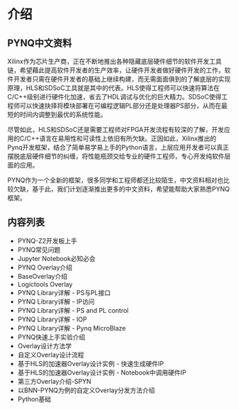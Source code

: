 # 介绍

## PYNQ中文资料

Xilinx作为芯片生产商，正在不断地推出各种隐藏底层硬件细节的软件开发工具链，希望藉此提高软件开发者的生产效率，让硬件开发者做好硬件开发的工作，软件开发者只需在硬件开发者的基础上继续构建，而无需面面俱到的了解底层的实现原理，HLS和SDSoC工具就是其中的代表。HLS使得工程师可以快速将算法在C/C++级别进行硬件化加速，省去了HDL调试与优化的巨大精力。SDSoC使得工程师可以快速抉择将模块部署在可编程逻辑PL部分还是处理器PS部分，从而在最短的时间内调整到最优的系统性能。

尽管如此，HLS和SDSoC还是需要工程师对FPGA开发流程有较深的了解，开发应用的C/C++语言在易用性和可读性上依旧有所欠缺。正因如此，Xilinx推出的Pynq开发框架，结合了简单易学易上手的Python语言，上层应用开发者可以真正摆脱底层硬件细节的纠缠，将性能瓶颈交给专业的硬件工程师，专心开发纯软件层面的应用。

PYNQ作为一个全新的框架，很多同学和工程师都还比较陌生，中文资料相对也比较欠缺，基于此，我们计划逐渐推出更多的中文资料，希望能帮助大家熟悉PYNQ框架。

## 内容列表

* PYNQ-Z2开发板上手
* PYNQ常见问题
* Jupyter Notebook必知必会
* PYNQ Overlay介绍
* BaseOverlay介绍
* Logictools Overlay
* PYNQ Library详解 - PS与PL接口
* PYNQ Library详解 - IP访问
* PYNQ Library详解 - PS and PL control
* PYNQ Library详解 - IOP
* PYNQ Library详解 - Pynq MicroBlaze
* PYNQ快速上手实验介绍
* Overlay设计方法学
* 自定义Overlay设计流程
* 基于HLS的加速器Overlay设计实例 - 快速生成硬件IP
* 基于HLS的加速器Overlay设计实例 - Notebook中调用硬件IP
* 第三方Overlay介绍-SPYN
* 以BNN-PYNQ为例的自定义Overlay分发方法介绍
* Python基础

